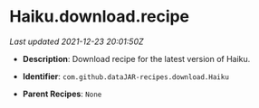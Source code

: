 # Haiku.download.recipe

_Last updated 2021-12-23 20:01:50Z_

- **Description**: Download recipe for the latest version of Haiku.

- **Identifier**: `com.github.dataJAR-recipes.download.Haiku`

- **Parent Recipes**: `None`
